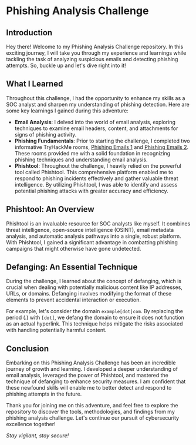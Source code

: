 
# Phishing Analysis Challenge

## Introduction

Hey there! Welcome to my Phishing Analysis Challenge repository. In this exciting journey, I will take you through my experience and learnings while tackling the task of analyzing suspicious emails and detecting phishing attempts. So, buckle up and let's dive right into it!

## What I Learned

Throughout this challenge, I had the opportunity to enhance my skills as a SOC analyst and sharpen my understanding of phishing detection. Here are some key learnings I gained during this adventure:

- **Email Analysis**: I delved into the world of email analysis, exploring techniques to examine email headers, content, and attachments for signs of phishing activity.
- **Phishing Fundamentals**: Prior to starting the challenge, I completed two informative TryHackMe rooms, [Phishing Emails 1](https://tryhackme.com/room/phishingemails1tryoe) and [Phishing Emails 2](https://tryhackme.com/room/phishingemails2rytmuv). These rooms provided me with a solid foundation in recognizing phishing techniques and understanding email analysis.
- **Phishtool**: Throughout the challenge, I heavily relied on the powerful tool called Phishtool. This comprehensive platform enabled me to respond to phishing incidents effectively and gather valuable threat intelligence. By utilizing Phishtool, I was able to identify and assess potential phishing attacks with greater accuracy and efficiency.

## Phishtool: An Overview

Phishtool is an invaluable resource for SOC analysts like myself. It combines threat intelligence, open-source intelligence (OSINT), email metadata analysis, and automatic analysis pathways into a single, robust platform. With Phishtool, I gained a significant advantage in combatting phishing campaigns that might otherwise have gone undetected.

## Defanging: An Essential Technique

During the challenge, I learned about the concept of defanging, which is crucial when dealing with potentially malicious content like IP addresses, URLs, or domains. Defanging involves modifying the format of these elements to prevent accidental interaction or execution.

For example, let's consider the domain `example[dot]com`. By replacing the period (.) with `[dot]`, we defang the domain to ensure it does not function as an actual hyperlink. This technique helps mitigate the risks associated with handling potentially harmful content.

## Conclusion

Embarking on this Phishing Analysis Challenge has been an incredible journey of growth and learning. I developed a deeper understanding of email analysis, leveraged the power of Phishtool, and mastered the technique of defanging to enhance security measures. I am confident that these newfound skills will enable me to better detect and respond to phishing attempts in the future.

Thank you for joining me on this adventure, and feel free to explore the repository to discover the tools, methodologies, and findings from my phishing analysis challenge.  Let's continue our pursuit of cybersecurity excellence together!

*Stay vigilant, stay secure!*